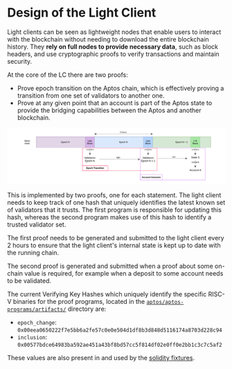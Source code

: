 # Design of the Light Client

Light clients can be seen as lightweight nodes that enable users to interact with the blockchain without needing to
download the entire blockchain history. They **rely on full nodes to provide necessary data**, such as block headers,
and use cryptographic proofs to verify transactions and maintain security.

At the core of the LC there are two proofs:

- Prove epoch transition on the Aptos chain, which is effectively proving a transition from one set of validators to
  another one.
- Prove at any given point that an account is part of the Aptos state to provide the bridging capabilities between the
  Aptos and another blockchain.

<img src="../images/aptos-proofs.png">

This is implemented by two proofs, one for each statement. The light client needs to keep track of one hash that uniquely
identifies the latest known set of validators that it trusts. The first program is responsible for updating this hash,
whereas the second program makes use of this hash to identify a trusted validator set.

The first proof needs to be generated and submitted to the light client every 2 hours to ensure that the light client's
internal state is kept up to date with the running chain.

The second proof is generated and submitted when a proof about some on-chain value is required, for example when a deposit
to some account needs to be validated.

The current Verifying Key Hashes which uniquely identify the specific RISC-V binaries for the proof programs, located in the
[`aptos/aptos-programs/artifacts/`](https://github.com/lurk-lab/zk-light-clients/tree/dev/aptos/aptos-programs/artifacts)
directory are:
* `epoch_change`: `0x00eea0650222f7e5bb6a2fe57c0e0e504d1df8b3d848d5116174a8703d228c94`
* `inclusion`: `0x00577bdce64983ba592ae451a43bf8bd57cc5f814df02e0ff0e2bb1c3c7c5af2`

These values are also present in and used by the [solidity fixtures](../benchmark/on_chain.md).
